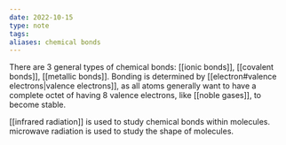 ```yaml
---
date: 2022-10-15
type: note
tags:
aliases: chemical bonds
---
```


There are 3 general types of chemical bonds: [[ionic bonds]], [[covalent bonds]], [[metallic bonds]]. Bonding is determined by [[electron#valence electrons|valence electrons]], as all atoms generally want to have a complete octet of having 8 valence electrons, like [[noble gases]], to become stable.

[[infrared radiation]] is used to study chemical bonds within molecules.
microwave radiation is used to study the shape of molecules.
